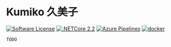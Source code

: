 # Kumiko 久美子

[![Software License](https://img.shields.io/badge/license-MIT-brightgreen.svg)](LICENSE.md)
[![.NETCore 2.2](https://img.shields.io/badge/.NETCore-2.2-blue.svg)](https://github.com/dotnet/core)
[![Azure Pipelines](https://img.shields.io/azure-devops/build/frohikey/Frohikey/218.svg)](https://dev.azure.com)
[![docker](https://img.shields.io/docker/pulls/frohikey/kumiko.svg)](https://hub.docker.com/r/frohikey/kumiko)

```TODO```
